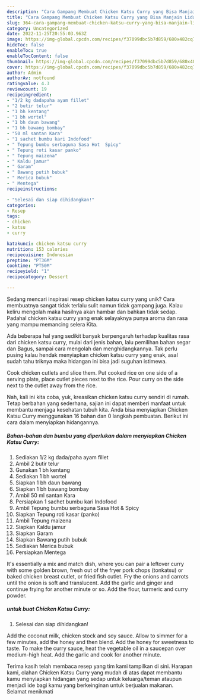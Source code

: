 ```yaml
---
description: "Cara Gampang Membuat Chicken Katsu Curry yang Bisa Manjain Lidah"
title: "Cara Gampang Membuat Chicken Katsu Curry yang Bisa Manjain Lidah"
slug: 364-cara-gampang-membuat-chicken-katsu-curry-yang-bisa-manjain-lidah
category: Uncategorized
date: 2022-11-25T20:55:03.963Z
image: https://img-global.cpcdn.com/recipes/f37099dbc5b7d859/680x482cq70/chicken-katsu-curry-foto-resep-utama.jpg
hideToc: false
enableToc: true
enableTocContent: false
thumbnail: https://img-global.cpcdn.com/recipes/f37099dbc5b7d859/680x482cq70/chicken-katsu-curry-foto-resep-utama.jpg
cover: https://img-global.cpcdn.com/recipes/f37099dbc5b7d859/680x482cq70/chicken-katsu-curry-foto-resep-utama.jpg
author: Admin
authorAv: notfound
ratingvalue: 4.3
reviewcount: 19
recipeingredient:
- "1/2 kg dadapaha ayam fillet"
- "2 butir telur"
- "1 bh kentang"
- "1 bh wortel"
- "1 bh daun bawang"
- "1 bh bawang bombay"
- "50 ml santan Kara"
- "1 sachet bumbu kari Indofood"
- " Tepung bumbu serbaguna Sasa Hot  Spicy"
- " Tepung roti kasar panko"
- " Tepung maizena"
- " Kaldu jamur"
- " Garam"
- " Bawang putih bubuk"
- " Merica bubuk"
- " Mentega"
recipeinstructions:

- "Selesai dan siap dihidangkan!"
categories:
- Resep
tags:
- chicken
- katsu
- curry

katakunci: chicken katsu curry 
nutrition: 153 calories
recipecuisine: Indonesian
preptime: "PT36M"
cooktime: "PT50M"
recipeyield: "1"
recipecategory: Dessert

---
```





Sedang mencari inspirasi resep chicken katsu curry yang unik? Cara membuatnya sangat tidak terlalu sulit namun tidak gampang juga. Kalau keliru mengolah maka hasilnya akan hambar dan bahkan tidak sedap. Padahal chicken katsu curry yang enak selayaknya punya aroma dan rasa yang mampu memancing selera Kita.





Ada beberapa hal yang sedikit banyak berpengaruh terhadap kualitas rasa dari chicken katsu curry, mulai dari jenis bahan, lalu pemilihan bahan segar dan Bagus, sampai cara mengolah dan menghidangkannya. Tak perlu pusing kalau hendak menyiapkan chicken katsu curry yang enak,      asal sudah tahu triknya maka hidangan ini bisa jadi suguhan istimewa.














Cook chicken cutlets and slice them. Put cooked rice on one side of a serving plate, place cutlet pieces next to the rice. Pour curry on the side next to the cutlet away from the rice.






Nah, kali ini kita coba, yuk, kreasikan chicken katsu curry sendiri di rumah. Tetap berbahan yang sederhana, sajian ini dapat memberi manfaat untuk membantu menjaga kesehatan tubuh kita. Anda bisa menyiapkan Chicken Katsu Curry menggunakan 16 bahan dan 0 langkah pembuatan. Berikut ini cara dalam menyiapkan hidangannya.

<!--inarticleads1-->

##### Bahan-bahan dan bumbu yang diperlukan dalam menyiapkan Chicken Katsu Curry:

1. Sediakan 1/2 kg dada/paha ayam fillet
1. Ambil 2 butir telur
1. Gunakan 1 bh kentang
1. Sediakan 1 bh wortel
1. Siapkan 1 bh daun bawang
1. Siapkan 1 bh bawang bombay
1. Ambil 50 ml santan Kara
1. Persiapkan 1 sachet bumbu kari Indofood
1. Ambil  Tepung bumbu serbaguna Sasa Hot &amp; Spicy
1. Siapkan  Tepung roti kasar (panko)
1. Ambil  Tepung maizena
1. Siapkan  Kaldu jamur
1. Siapkan  Garam
1. Siapkan  Bawang putih bubuk
1. Sediakan  Merica bubuk
1. Persiapkan  Mentega


It&#39;s essentially a mix and match dish, where you can pair a leftover curry with some golden brown, fresh out of the fryer pork chops (tonkatsu) or baked chicken breast cutlet, or fried fish cutlet. Fry the onions and carrots until the onion is soft and translucent. Add the garlic and ginger and continue frying for another minute or so. Add the flour, turmeric and curry powder. 

<!--inarticleads2-->

#####  untuk buat Chicken Katsu Curry:


1. Selesai dan siap dihidangkan!

Add the coconut milk, chicken stock and soy sauce. Allow to simmer for a few minutes, add the honey and then blend. Add the honey for sweetness to taste. To make the curry sauce, heat the vegetable oil in a saucepan over medium-high heat. Add the garlic and cook for another minute. 

Terima kasih telah membaca resep yang tim kami tampilkan di sini. Harapan kami, olahan Chicken Katsu Curry yang mudah di atas dapat membantu kamu menyiapkan hidangan yang sedap untuk keluarga/teman ataupun menjadi ide bagi kamu yang berkeinginan untuk berjualan makanan. Selamat menikmati
